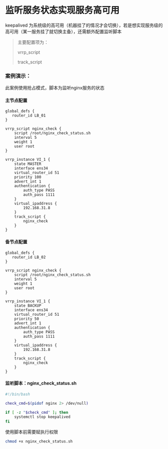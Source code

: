 # 监听服务状态实现服务高可用

keepalived 为系统级的高可用（机器挂了的情况才会切换），若是想实现服务级的高可用（某一服务挂了就切换主备），还需额外配置监听脚本

> 主要配置项为：
>
> vrrp\_script
>
> track\_script



### 案例演示：

此案例使用抢占模式，脚本为监听nginx服务的状态

#### 主节点配置

```keepalived
global_defs {
   router_id LB_01
}

vrrp_script nginx_check {
    script /root/nginx_check_status.sh
    interval 5
    weight 1
    user root
}

vrrp_instance VI_1 {
    state MASTER
    interface ens34
    virtual_router_id 51
    priority 100
    advert_int 1
    authentication {
        auth_type PASS
        auth_pass 1111
    }
    virtual_ipaddress {
        192.168.31.8
    }
    track_script {
        nginx_check
    }
}
```

#### 备节点配置

```keepalived
global_defs {
   router_id LB_02
}

vrrp_script nginx_check {
    script /root/nginx_check_status.sh
    interval 5
    weight 1
    user root
}

vrrp_instance VI_1 {
    state BACKUP
    interface ens34
    virtual_router_id 51
    priority 50
    advert_int 1
    authentication {
        auth_type PASS
        auth_pass 1111
    }
    virtual_ipaddress {
        192.168.31.8
    }
    track_script {
        nginx_check
    }
}
```

#### 监听脚本：nginx\_check\_status.sh

```sh
#!/bin/bash

check_cmd=$(pidof nginx 2> /dev/null)

if [ -z "$check_cmd" ]; then
    systemctl stop keepalived
fi
```

使用脚本前需要赋执行权限

```bash
chmod +x nginx_check_status.sh
```
